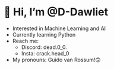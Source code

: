 # 👋 Hi, I’m @D-Dawliet
- Interested in Machine Learning and AI
- Currently learning Python
- Reach me:
  - Discord: dead.0_0.
  - Insta: crack.head_0
- My pronouns: Guido van Rossum!🙃

<!---
D-Dawliet/D-Dawliet is a ✨ special ✨ repository because its `README.md` (this file) appears on your GitHub profile.
You can click the Preview link to take a look at your changes.
--->
